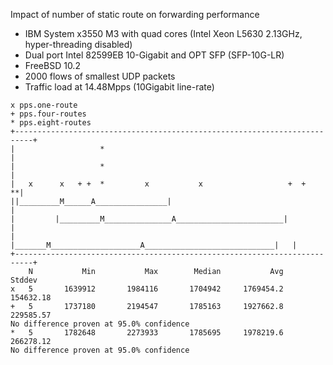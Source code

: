 Impact of number of static route on forwarding performance
  - IBM System x3550 M3 with quad cores (Intel Xeon L5630 2.13GHz, hyper-threading disabled)
  - Dual port Intel 82599EB 10-Gigabit and OPT SFP (SFP-10G-LR)
  - FreeBSD 10.2
  - 2000 flows of smallest UDP packets
  - Traffic load at 14.48Mpps (10Gigabit line-rate)

```
x pps.one-route
+ pps.four-routes
* pps.eight-routes
+--------------------------------------------------------------------------+
|                   *                                                      |
|                   *                                                      |
|   x      x   + +  *         x           x                   +  +       **|
||_________M______A________________|                                       |
|         |_________M_______________A________________________|             |
|           |_______M____________________A_____________________________|   |
+--------------------------------------------------------------------------+
    N           Min           Max        Median           Avg        Stddev
x   5       1639912       1984116       1704942     1769454.2     154632.18
+   5       1737180       2194547       1785163     1927662.8     229585.57
No difference proven at 95.0% confidence
*   5       1782648       2273933       1785695     1978219.6     266278.12
No difference proven at 95.0% confidence
```
